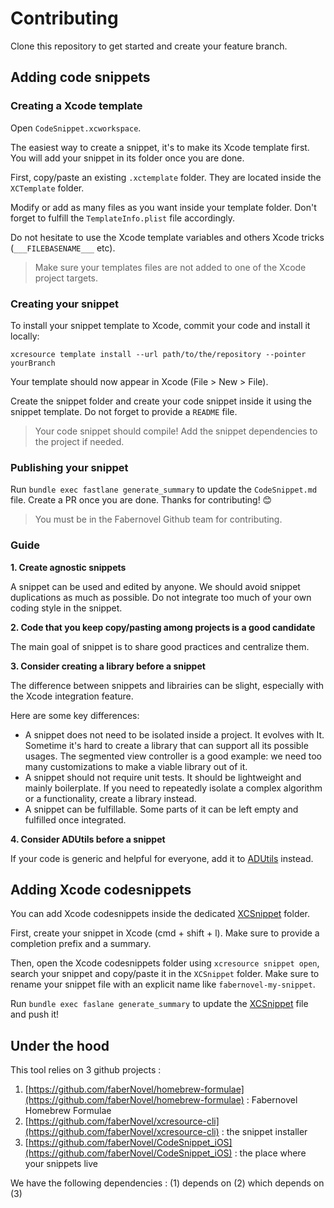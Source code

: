 
# Contributing

Clone this repository to get started and create your feature branch.

## Adding code snippets

### Creating a Xcode template

Open `CodeSnippet.xcworkspace`.

The easiest way to create a snippet, it's to make its Xcode template first. You will add your snippet in its folder once you are done.

First, copy/paste an existing `.xctemplate` folder. They are located inside the `XCTemplate` folder.

Modify or add as many files as you want inside your template folder. Don't forget to fulfill the `TemplateInfo.plist` file accordingly.

Do not hesitate to use the Xcode template variables and others Xcode tricks (`___FILEBASENAME___` etc).

> Make sure your templates files are not added to one of the Xcode project targets.

### Creating your snippet

To install your snippet template to Xcode, commit your code and install it locally:

`xcresource template install --url path/to/the/repository --pointer yourBranch`

Your template should now appear in Xcode (File > New > File).

Create the snippet folder and create your code snippet inside it using the snippet template. Do not forget to provide a `README` file.

> Your code snippet should compile! Add the snippet dependencies to the project if needed.

### Publishing your snippet

Run `bundle exec fastlane generate_summary` to update the `CodeSnippet.md` file. Create a PR once you are done. Thanks for contributing! 😊

> You must be in the Fabernovel Github team for contributing.

### Guide

**1. Create agnostic snippets**

A snippet can be used and edited by anyone. We should avoid snippet duplications as much as possible. Do not integrate too much of your own coding style in the snippet.

**2. Code that you keep copy/pasting among projects is a good candidate**

The main goal of snippet is to share good practices and centralize them.

**3. Consider creating a library before a snippet**

The difference between snippets and librairies can be slight, especially with the Xcode integration feature.

Here are some key differences:

- A snippet does not need to be isolated inside a project. It evolves with It. Sometime it's hard to create a library that can support all its possible usages. The segmented view controller is a good example: we need too many customizations to make a viable library out of it.
- A snippet should not require unit tests. It should be lightweight and mainly boilerplate. If you need to repeatedly isolate a complex algorithm or a functionality, create a library instead.
- A snippet can be fulfillable. Some parts of it can be left empty and fulfilled once integrated.

**4. Consider ADUtils before a snippet**

If your code is generic and helpful for everyone, add it to [ADUtils](https://github.com/applidium/ADUtils) instead.

## Adding Xcode codesnippets

You can add Xcode codesnippets inside the dedicated [XCSnippet](https://github.com/faberNovel/CodeSnippet_iOS/tree/master/XCSnippet) folder.

First, create your snippet in Xcode (cmd + shift + l). Make sure to provide a completion prefix and a summary.

Then, open the Xcode codesnippets folder using `xcresource snippet open`, search your snippet and copy/paste it in the `XCSnippet` folder. Make sure to rename your snippet file with an explicit name like `fabernovel-my-snippet`.

Run `bundle exec faslane generate_summary` to update the [XCSnippet](https://github.com/faberNovel/CodeSnippet_iOS/tree/master/XcodeSnippet.md) file and push it!

## Under the hood

This tool relies on 3 github projects :

1. [https://github.com/faberNovel/homebrew-formulae](https://github.com/faberNovel/homebrew-formulae) : Fabernovel Homebrew Formulae
2. [https://github.com/faberNovel/xcresource-cli](https://github.com/faberNovel/xcresource-cli) : the snippet installer
3. [https://github.com/faberNovel/CodeSnippet_iOS](https://github.com/faberNovel/CodeSnippet_iOS) : the place where your snippets live

We have the following dependencies : (1) depends on (2) which depends on (3)
